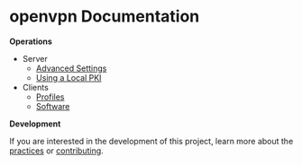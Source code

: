 # openvpn Documentation

**Operations**

 * Server
   * [Advanced Settings](ops/server/advanced-settings.md)
   * [Using a Local PKI](ops/server/using-a-local-pki.md)
 * Clients
   * [Profiles](ops/client/profiles.md)
   * [Software](ops/client/software.md)


**Development**

If you are interested in the development of this project, learn more about the [practices](dev) or [contributing](../CONTRIBUTING.md).
